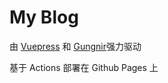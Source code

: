 # My Blog

由 [Vuepress](https://v2.vuepress.vuejs.org) 和 [Gungnir](https://github.com/Renovamen/vuepress-theme-gungnir)强力驱动

基于 Actions 部署在 Github Pages 上
